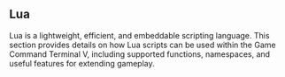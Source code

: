 ## Lua
Lua is a lightweight, efficient, and embeddable scripting language. This section provides details on how Lua scripts can be used within the Game Command Terminal V, including supported functions, namespaces, and useful features for extending gameplay.
